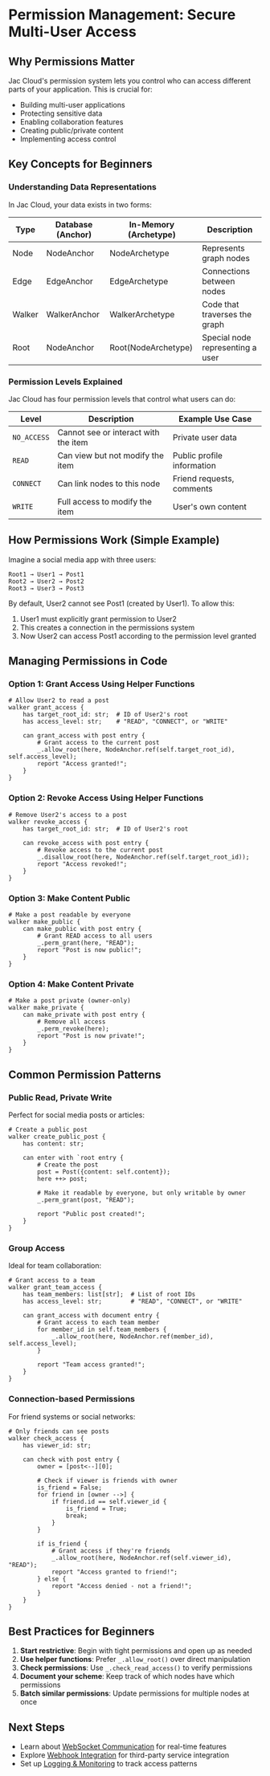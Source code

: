 # Permission Management: Secure Multi-User Access

## Why Permissions Matter

Jac Cloud's permission system lets you control who can access different parts of your application. This is crucial for:

- Building multi-user applications
- Protecting sensitive data
- Enabling collaboration features
- Creating public/private content
- Implementing access control

## Key Concepts for Beginners

### Understanding Data Representations

In Jac Cloud, your data exists in two forms:

| Type | Database (Anchor) | In-Memory (Archetype) | Description |
|------|-------------------|----------------------|-------------|
| Node | NodeAnchor | NodeArchetype | Represents graph nodes |
| Edge | EdgeAnchor | EdgeArchetype | Connections between nodes |
| Walker | WalkerAnchor | WalkerArchetype | Code that traverses the graph |
| Root | NodeAnchor | Root(NodeArchetype) | Special node representing a user |

### Permission Levels Explained

Jac Cloud has four permission levels that control what users can do:

| Level | Description | Example Use Case |
|-------|-------------|-----------------|
| `NO_ACCESS` | Cannot see or interact with the item | Private user data |
| `READ` | Can view but not modify the item | Public profile information |
| `CONNECT` | Can link nodes to this node | Friend requests, comments |
| `WRITE` | Full access to modify the item | User's own content |

## How Permissions Work (Simple Example)

Imagine a social media app with three users:

```
Root1 → User1 → Post1
Root2 → User2 → Post2
Root3 → User3 → Post3
```

By default, User2 cannot see Post1 (created by User1). To allow this:

1. User1 must explicitly grant permission to User2
2. This creates a connection in the permissions system
3. Now User2 can access Post1 according to the permission level granted

## Managing Permissions in Code

### Option 1: Grant Access Using Helper Functions

```jac
# Allow User2 to read a post
walker grant_access {
    has target_root_id: str;  # ID of User2's root
    has access_level: str;    # "READ", "CONNECT", or "WRITE"

    can grant_access with post entry {
        # Grant access to the current post
        _.allow_root(here, NodeAnchor.ref(self.target_root_id), self.access_level);
        report "Access granted!";
    }
}
```

### Option 2: Revoke Access Using Helper Functions

```jac
# Remove User2's access to a post
walker revoke_access {
    has target_root_id: str;  # ID of User2's root

    can revoke_access with post entry {
        # Revoke access to the current post
        _.disallow_root(here, NodeAnchor.ref(self.target_root_id));
        report "Access revoked!";
    }
}
```

### Option 3: Make Content Public

```jac
# Make a post readable by everyone
walker make_public {
    can make_public with post entry {
        # Grant READ access to all users
        _.perm_grant(here, "READ");
        report "Post is now public!";
    }
}
```

### Option 4: Make Content Private

```jac
# Make a post private (owner-only)
walker make_private {
    can make_private with post entry {
        # Remove all access
        _.perm_revoke(here);
        report "Post is now private!";
    }
}
```

## Common Permission Patterns

### Public Read, Private Write

Perfect for social media posts or articles:

```jac
# Create a public post
walker create_public_post {
    has content: str;

    can enter with `root entry {
        # Create the post
        post = Post({content: self.content});
        here ++> post;

        # Make it readable by everyone, but only writable by owner
        _.perm_grant(post, "READ");

        report "Public post created!";
    }
}
```

### Group Access

Ideal for team collaboration:

```jac
# Grant access to a team
walker grant_team_access {
    has team_members: list[str];  # List of root IDs
    has access_level: str;        # "READ", "CONNECT", or "WRITE"

    can grant_access with document entry {
        # Grant access to each team member
        for member_id in self.team_members {
            _.allow_root(here, NodeAnchor.ref(member_id), self.access_level);
        }

        report "Team access granted!";
    }
}
```

### Connection-based Permissions

For friend systems or social networks:

```jac
# Only friends can see posts
walker check_access {
    has viewer_id: str;

    can check with post entry {
        owner = [post<--][0];

        # Check if viewer is friends with owner
        is_friend = False;
        for friend in [owner -->] {
            if friend.id == self.viewer_id {
                is_friend = True;
                break;
            }
        }

        if is_friend {
            # Grant access if they're friends
            _.allow_root(here, NodeAnchor.ref(self.viewer_id), "READ");
            report "Access granted to friend!";
        } else {
            report "Access denied - not a friend!";
        }
    }
}
```

## Best Practices for Beginners

1. **Start restrictive**: Begin with tight permissions and open up as needed
2. **Use helper functions**: Prefer `_.allow_root()` over direct manipulation
3. **Check permissions**: Use `_.check_read_access()` to verify permissions
4. **Document your scheme**: Keep track of which nodes have which permissions
5. **Batch similar permissions**: Update permissions for multiple nodes at once

## Next Steps

- Learn about [WebSocket Communication](websocket.md) for real-time features
- Explore [Webhook Integration](webhook.md) for third-party service integration
- Set up [Logging & Monitoring](logging.md) to track access patterns